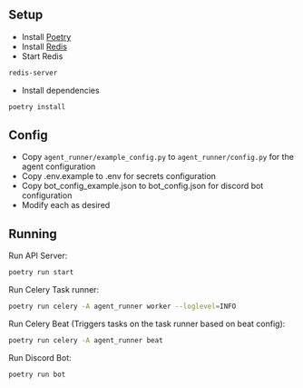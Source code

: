 ## Setup

 - Install [Poetry](https://python-poetry.org/docs/#installation)
 - Install [Redis](https://redis.io/download)
 - Start Redis
```bash
redis-server
```
 - Install dependencies
```bash
poetry install
```
## Config

 - Copy `agent_runner/example_config.py` to `agent_runner/config.py` for the agent configuration
 - Copy .env.example to .env for secrets configuration
 - Copy bot_config_example.json to bot_config.json for discord bot configuration
 - Modify each as desired

## Running

Run API Server:
```bash
poetry run start
```

Run Celery Task runner:
```bash
poetry run celery -A agent_runner worker --loglevel=INFO
```

Run Celery Beat (Triggers tasks on the task runner based on beat config):
```bash
poetry run celery -A agent_runner beat
```

Run Discord Bot:
```bash
poetry run bot
```
